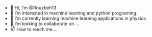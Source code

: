 - 👋 Hi, I’m @Rouzbeh13
- 👀 I’m interested in machine learning and python programing.
- 🌱 I’m currently learning machine learning applications in physics.
- 💞️ I’m looking to collaborate on ...
- 📫 How to reach me ...

<!---
Rouzbeh13/Rouzbeh13 is a ✨ special ✨ repository because its `README.md` (this file) appears on your GitHub profile.
You can click the Preview link to take a look at your changes.
--->
